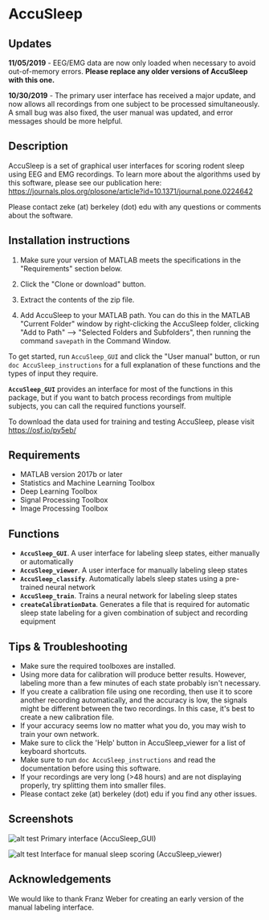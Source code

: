 # AccuSleep

## Updates
**11/05/2019** - EEG/EMG data are now only loaded when necessary to avoid out-of-memory errors.
    **Please replace any older versions of AccuSleep with this one.**
    
**10/30/2019** - The primary user interface has received a major update, and now
    allows all recordings from one subject to be processed simultaneously. A 
    small bug was also fixed, the user manual was updated, and error messages 
    should be more helpful. 

## Description

AccuSleep is a set of graphical user interfaces for scoring rodent
sleep using EEG and EMG recordings. To learn more about the algorithms used
by this software, please see our publication here: https://journals.plos.org/plosone/article?id=10.1371/journal.pone.0224642

Please contact zeke (at) berkeley (dot) edu with any questions or comments about the software.

## Installation instructions

1. Make sure your version of MATLAB meets the specifications in the
"Requirements" section below.

2. Click the "Clone or download" button.

3. Extract the contents of the zip file.

4. Add AccuSleep to your MATLAB path. You can do this in the MATLAB "Current Folder"
window by right-clicking the AccuSleep folder, clicking "Add to Path"
--> "Selected Folders and Subfolders", then running the command
`savepath`
in the Command Window.

To get started, run `AccuSleep_GUI` and click the "User manual" button, or run
`doc AccuSleep_instructions`
for a full explanation of these functions and the types of input
they require.

**`AccuSleep_GUI`** provides an interface for most of the functions
in this package, but if you want to batch process recordings from multiple subjects, you can
call the required functions yourself.

To download the data used for training and testing AccuSleep, please visit
https://osf.io/py5eb/

## Requirements
- MATLAB version 2017b or later
- Statistics and Machine Learning Toolbox
- Deep Learning Toolbox
- Signal Processing Toolbox
- Image Processing Toolbox

## Functions

- **`AccuSleep_GUI`**. A user interface for labeling sleep states, either
    manually or automatically
- **`AccuSleep_viewer`**. A user interface for manually labeling sleep states
- **`AccuSleep_classify`**. Automatically labels sleep states using a
    pre-trained neural network
- **`AccuSleep_train`**. Trains a neural network for labeling sleep states
- **`createCalibrationData`**. Generates a file that is required for automatic
    sleep state labeling for a given combination of subject and
    recording equipment

## Tips & Troubleshooting
- Make sure the required toolboxes are installed.
- Using more data for calibration will produce better results. However, labeling 
  more than a few minutes of each state probably isn't necessary.
- If you create a calibration file using one recording, then use it to score another
  recording automatically, and the accuracy is low, the signals might be different
  between the two recordings. In this case, it's best to create a new calibration file.
- If your accuracy seems low no matter what you do, you may wish to train your own
  network.
- Make sure to click the 'Help' button in AccuSleep_viewer for a list of keyboard shortcuts.
- Make sure to run `doc AccuSleep_instructions` and read the documentation before using
  this software.
- If your recordings are very long (>48 hours) and are not displaying properly, try splitting
  them into smaller files.
- Please contact zeke (at) berkeley (dot) edu if you find any other issues.

## Screenshots
![alt test](https://i.imgur.com/tpS6FN4.png)
Primary interface (AccuSleep_GUI)

![alt test](https://i.imgur.com/hFZXLev.png)
Interface for manual sleep scoring (AccuSleep_viewer)

## Acknowledgements
We would like to thank Franz Weber for creating an early version of the manual labeling interface.
